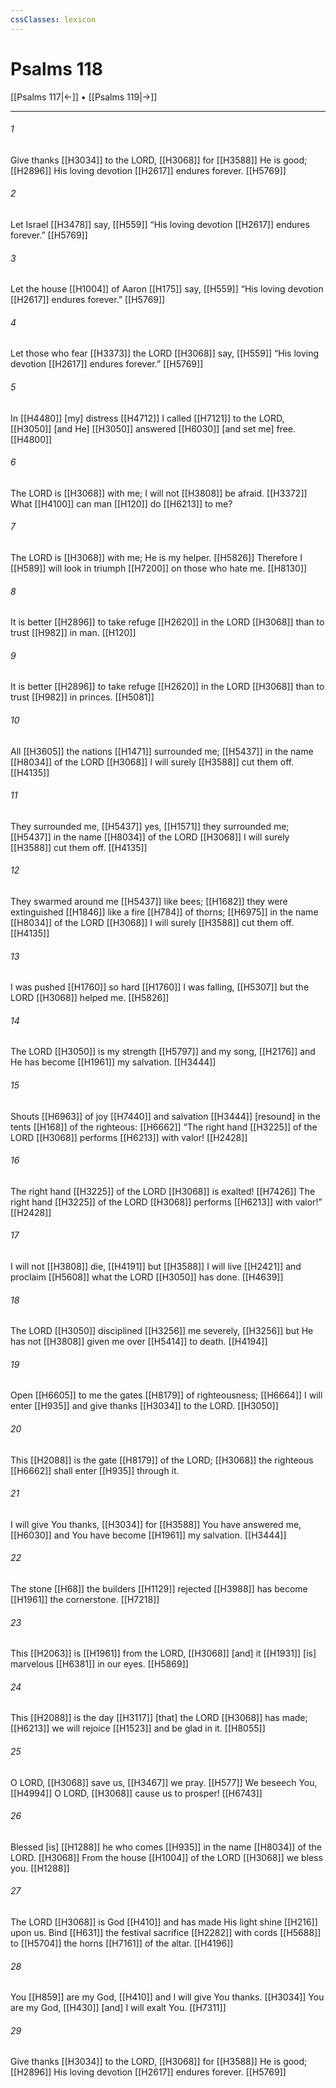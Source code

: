 ```yaml
---
cssClasses: lexicon
---
```


# Psalms 118

[[Psalms 117|←]] • [[Psalms 119|→]]

---

###### 1
Give thanks [[H3034]] to the LORD, [[H3068]] for [[H3588]] He is good; [[H2896]] His loving devotion [[H2617]] endures forever. [[H5769]]

###### 2
Let Israel [[H3478]] say, [[H559]] “His loving devotion [[H2617]] endures forever.” [[H5769]]

###### 3
Let the house [[H1004]] of Aaron [[H175]] say, [[H559]] “His loving devotion [[H2617]] endures forever.” [[H5769]]

###### 4
Let those who fear [[H3373]] the LORD [[H3068]] say, [[H559]] “His loving devotion [[H2617]] endures forever.” [[H5769]]

###### 5
In [[H4480]] [my] distress [[H4712]] I called [[H7121]] to the LORD, [[H3050]] [and He] [[H3050]] answered [[H6030]] [and set me] free. [[H4800]]

###### 6
The LORD is [[H3068]] with me;  I will not [[H3808]] be afraid. [[H3372]] What [[H4100]] can man [[H120]] do [[H6213]] to me? 

###### 7
The LORD is [[H3068]] with me;  He is my helper. [[H5826]] Therefore I [[H589]] will look in triumph [[H7200]] on those who hate me. [[H8130]]

###### 8
It is better [[H2896]] to take refuge [[H2620]] in the LORD [[H3068]] than to trust [[H982]] in man. [[H120]]

###### 9
It is better [[H2896]] to take refuge [[H2620]] in the LORD [[H3068]] than to trust [[H982]] in princes. [[H5081]]

###### 10
All [[H3605]] the nations [[H1471]] surrounded me; [[H5437]] in the name [[H8034]] of the LORD [[H3068]] I will surely [[H3588]] cut them off. [[H4135]]

###### 11
They surrounded me, [[H5437]] yes, [[H1571]] they surrounded me; [[H5437]] in the name [[H8034]] of the LORD [[H3068]] I will surely [[H3588]] cut them off. [[H4135]]

###### 12
They swarmed around me [[H5437]] like bees; [[H1682]] they were extinguished [[H1846]] like a fire [[H784]] of thorns; [[H6975]] in the name [[H8034]] of the LORD [[H3068]] I will surely [[H3588]] cut them off. [[H4135]]

###### 13
I was pushed [[H1760]] so hard [[H1760]] I was falling, [[H5307]] but the LORD [[H3068]] helped me. [[H5826]]

###### 14
The LORD [[H3050]] is my strength [[H5797]] and my song, [[H2176]] and He has become [[H1961]] my  salvation. [[H3444]]

###### 15
Shouts [[H6963]] of joy [[H7440]] and salvation [[H3444]] [resound] in the tents [[H168]] of the righteous: [[H6662]] “The right hand [[H3225]] of the LORD [[H3068]] performs [[H6213]] with valor! [[H2428]]

###### 16
The right hand [[H3225]] of the LORD [[H3068]] is exalted! [[H7426]] The right hand [[H3225]] of the LORD [[H3068]] performs [[H6213]] with valor!” [[H2428]]

###### 17
I will not [[H3808]] die, [[H4191]] but [[H3588]] I will live [[H2421]] and proclaim [[H5608]] what the LORD [[H3050]] has done. [[H4639]]

###### 18
The LORD [[H3050]] disciplined [[H3256]] me severely, [[H3256]] but He has not [[H3808]] given me over [[H5414]] to death. [[H4194]]

###### 19
Open [[H6605]] to me  the gates [[H8179]] of righteousness; [[H6664]] I will enter [[H935]] and give thanks [[H3034]] to the LORD. [[H3050]]

###### 20
This [[H2088]] is the gate [[H8179]] of the LORD; [[H3068]] the righteous [[H6662]] shall enter [[H935]] through it. 

###### 21
I will give You thanks, [[H3034]] for [[H3588]] You have answered me, [[H6030]] and You have become [[H1961]] my  salvation. [[H3444]]

###### 22
The stone [[H68]] the builders [[H1129]] rejected [[H3988]] has become [[H1961]] the cornerstone. [[H7218]]

###### 23
This [[H2063]] is [[H1961]] from the LORD, [[H3068]] [and] it [[H1931]] [is] marvelous [[H6381]] in our eyes. [[H5869]]

###### 24
This [[H2088]] is the day [[H3117]] [that] the LORD [[H3068]] has made; [[H6213]] we will rejoice [[H1523]] and be glad in it. [[H8055]]

###### 25
O LORD, [[H3068]] save us, [[H3467]] we pray. [[H577]] We beseech You, [[H4994]] O LORD, [[H3068]] cause us to prosper! [[H6743]]

###### 26
Blessed [is] [[H1288]] he who comes [[H935]] in the name [[H8034]] of the LORD. [[H3068]] From the house [[H1004]] of the LORD [[H3068]] we bless you. [[H1288]]

###### 27
The LORD [[H3068]] is God [[H410]] and has made His light shine [[H216]] upon us.  Bind [[H631]] the festival sacrifice [[H2282]] with cords [[H5688]] to [[H5704]] the horns [[H7161]] of the altar. [[H4196]]

###### 28
You [[H859]] are my God, [[H410]] and I will give You thanks. [[H3034]] You are my God, [[H430]] [and] I will exalt You. [[H7311]]

###### 29
Give thanks [[H3034]] to the LORD, [[H3068]] for [[H3588]] He is good; [[H2896]] His loving devotion [[H2617]] endures forever. [[H5769]]

